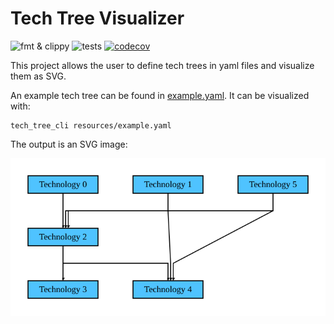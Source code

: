 # Tech Tree Visualizer

![fmt & clippy](https://github.com/Orchaldir/tech_tree/actions/workflows/check-and-lint.yaml/badge.svg)
![tests](https://github.com/Orchaldir/tech_tree/actions/workflows/test.yaml/badge.svg)
[![codecov](https://codecov.io/gh/Orchaldir/tech_tree/branch/main/graph/badge.svg?token=SLIHSUWHT2)](https://codecov.io/gh/Orchaldir/tech_tree)

This project allows the user to define tech trees in yaml files and visualize them as SVG.

An example tech tree can be found in [example.yaml](resources/example.yaml).
It can be visualized with: 

```terminal
tech_tree_cli resources/example.yaml
```

The output is an SVG image:

![SVG Image](resources/example.svg)